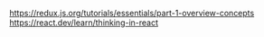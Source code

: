 https://redux.js.org/tutorials/essentials/part-1-overview-concepts
https://react.dev/learn/thinking-in-react